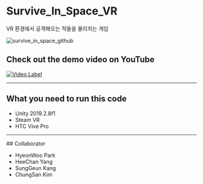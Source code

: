 # Survive_In_Space_VR

VR 환경에서 공격해오는 적들을 물리치는 게임

![survive_in_space_github](https://user-images.githubusercontent.com/49335446/79737282-0c890380-8336-11ea-89ba-5bfb3d786941.png)

## Check out the demo video on YouTube

 [![Video Label](http://img.youtube.com/vi/pLDmr6qjT5k/0.jpg)](https://www.youtube.com/watch?v=pLDmr6qjT5k&feature=youtu.be)
<hr></hr>

## What you need to run this code 

<ul>
<li>Unity 2019.2.8f1</li> 
<li>Steam VR</li> 
<li>HTC Vive Pro</li>
</ul>
<hr></hr>
## Collaborator

<ul>
<li>HyeonWoo Park</li> 
<li>HeeChan Yang</li> 
<li>SungGeun Kang</li> 
<li>ChungSan Kim</li>
</ul>
